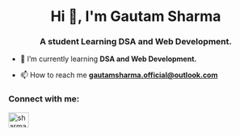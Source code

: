 <h1 align="center">Hi 👋, I'm Gautam Sharma</h1>
<h3 align="center">A student Learning DSA and Web Development.</h3>

- 🌱 I’m currently learning **DSA and Web Development.**

- 📫 How to reach me **gautamsharma.official@outlook.com**

<h3 align="left">Connect with me:</h3>
<p align="left">
<a href="https://linkedin.com/in/sharma-g" target="blank"><img align="center" src="https://raw.githubusercontent.com/rahuldkjain/github-profile-readme-generator/master/src/images/icons/Social/linked-in-alt.svg" alt="sharma-g" height="30" width="40" /></a>
</p>
